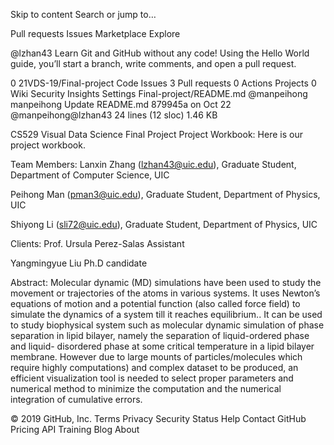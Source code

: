 Skip to content
Search or jump to…

Pull requests
Issues
Marketplace
Explore
 
@lzhan43 
Learn Git and GitHub without any code!
Using the Hello World guide, you’ll start a branch, write comments, and open a pull request.


0
21VDS-19/Final-project
 Code Issues 3 Pull requests 0 Actions Projects 0 Wiki Security Insights Settings
Final-project/README.md
@manpeihong manpeihong Update README.md
879945a on Oct 22
@manpeihong@lzhan43
24 lines (12 sloc)  1.46 KB
  
CS529 Visual Data Science Final Project
Project Workbook:
Here is our project workbook.

Team Members:
Lanxin Zhang (lzhan43@uic.edu), Graduate Student, Department of Computer Science, UIC

Peihong Man (pman3@uic.edu), Graduate Student, Department of Physics, UIC

Shiyong Li (sli72@uic.edu), Graduate Student, Department of Physics, UIC

Clients:
Prof. Ursula Perez-Salas Assistant

Yangmingyue Liu Ph.D candidate

Abstract:
Molecular dynamic (MD) simulations have been used to study the movement or trajectories of the atoms in various systems. It uses Newton’s equations of motion and a potential function (also called force field) to simulate the dynamics of a system till it reaches equilibrium.. It can be used to study biophysical system such as molecular dynamic simulation of phase separation in lipid bilayer, namely the separation of liquid-ordered phase and liquid- disordered phase at some critical temperature in a lipid bilayer membrane. However due to large mounts of particles/molecules which require highly computations) and complex dataset to be produced, an efficient visualization tool is needed to select proper parameters and numerical method to minimize the computation and the numerical integration of cumulative errors.

© 2019 GitHub, Inc.
Terms
Privacy
Security
Status
Help
Contact GitHub
Pricing
API
Training
Blog
About
